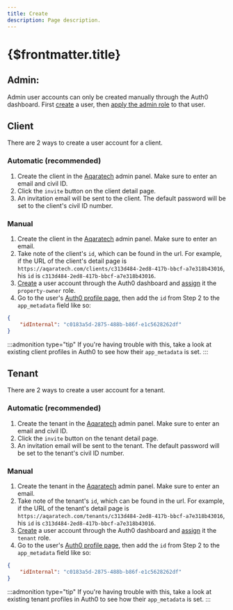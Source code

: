 ```yaml
---
title: Create
description: Page description.
---
```


# {$frontmatter.title}

## Admin:

Admin user accounts can only be created manually through the Auth0 dashboard. First [create](https://auth0.com/docs/manage-users/user-accounts/create-users) a user, then [apply the admin role](https://auth0.com/docs/manage-users/access-control/configure-core-rbac/rbac-users/assign-roles-to-users#assign-roles-in-user-profile) to that user.

## Client

There are 2 ways to create a user account for a client.

### Automatic (recommended)

1.  Create the client in the [Aqaratech](https://aqaratech.com/new/clients) admin panel. Make sure to enter an email and civil ID.
2.  Click the `invite` button on the client detail page.
3.  An invitation email will be sent to the client. The default password will be set to the client's civil ID number.

### Manual

1.  Create the client in the [Aqaratech](https://aqaratech.com/new/clients) admin panel. Make sure to enter an email.
1.  Take note of the client's `id`, which can be found in the url. For example, if the URL of the client's detail page is `https://aqaratech.com/clients/c313d484-2ed8-417b-bbcf-a7e318b43016`, his `id` is `c313d484-2ed8-417b-bbcf-a7e318b43016`.
1.  [Create](https://auth0.com/docs/manage-users/user-accounts/create-users) a user account through the Auth0 dashboard and [assign](https://auth0.com/docs/manage-users/access-control/configure-core-rbac/rbac-users/assign-roles-to-users#assign-roles-in-user-profile) it the `property-owner` role.
1.  Go to the user's [Auth0 profile page](https://auth0.com/docs/manage-users/user-accounts/view-user-details#user-details-details-tab), then add the `id` from Step 2 to the `app_metadata` field like so:

```json
{
	"idInternal": "c0183a5d-2875-488b-b86f-e1c5628262df"
}
```

:::admonition type="tip"
If you're having trouble with this, take a look at existing client profiles in Auth0 to see how their `app_metadata` is set.
:::

## Tenant

There are 2 ways to create a user account for a tenant.

### Automatic (recommended)

1.  Create the tenant in the [Aqaratech](https://aqaratech.com/new/tenants) admin panel. Make sure to enter an email and civil ID.
2.  Click the `invite` button on the tenant detail page.
3.  An invitation email will be sent to the tenant. The default password will be set to the tenant's civil ID number.

### Manual

1.  Create the tenant in the [Aqaratech](https://aqaratech.com/new/tenants) admin panel. Make sure to enter an email.
1.  Take note of the tenant's `id`, which can be found in the url. For example, if the URL of the tenant's detail page is `https://aqaratech.com/tenants/c313d484-2ed8-417b-bbcf-a7e318b43016`, his `id` is `c313d484-2ed8-417b-bbcf-a7e318b43016`.
1.  [Create](https://auth0.com/docs/manage-users/user-accounts/create-users) a user account through the Auth0 dashboard and [assign](https://auth0.com/docs/manage-users/access-control/configure-core-rbac/rbac-users/assign-roles-to-users#assign-roles-in-user-profile) it the `tenant` role.
1.  Go to the user's [Auth0 profile page](https://auth0.com/docs/manage-users/user-accounts/view-user-details#user-details-details-tab), then add the `id` from Step 2 to the `app_metadata` field like so:

```json
{
	"idInternal": "c0183a5d-2875-488b-b86f-e1c5628262df"
}
```

:::admonition type="tip"
If you're having trouble with this, take a look at existing tenant profiles in Auth0 to see how their `app_metadata` is set.
:::
